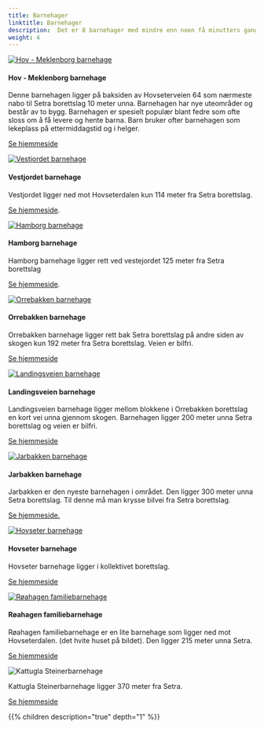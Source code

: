 ```yaml
---
title: Barnehager
linktitle: Barnehager
description:  Det er 8 barnehager med mindre enn noen få minutters gange fra Setra borettslag.
weight: 4
---
```

<!-- markdownlint-disable MD033 -->

<figur>
    <a href="meklenborg.jpg">
        <img src="meklenborgs.jpg" alt="Hov - Meklenborg barnehage" title="Hov - Meklenborg barnehage">
    </a>
    <figcaption><h4>Hov - Meklenborg barnehage</h4></figcaption>
</figur>

Denne barnehagen ligger på baksiden av Hovseterveien 64 som nærmeste nabo til Setra borettslag 10 meter unna. Barnehagen har nye uteområder og består av to bygg. Barnehagen er spesielt populær blant fedre som ofte sloss om å få levere og hente barna. Barn bruker ofter barnehagen som lekeplass på ettermiddagstid og i helger.

[Se hjemmeside](https://www.oslo.kommune.no/barnehage/finn-barnehage-i-oslo/hov-meklenborg-barnehage/#gref)

<figur>
    <a href="vestjordet.jpg">
        <img src="vestjordets.jpg" alt="Vestjordet barnehage" title="Vestjordet barnehage">
    </a>
    <figcaption><h4>Vestjordet barnehage</h4></figcaption>
</figur>

Vestjordet ligger ned mot Hovseterdalen kun 114 meter fra Setra borettslag.

[Se hjemmeside](https://www.oslo.kommune.no/barnehage/finn-barnehage-i-oslo/vestjordet-barnehage/#gref).

<figur>
    <a href="hamborg.jpg">
        <img src="hamborgs.jpg" alt="Hamborg barnehage" title="Hamborg barnehage">
    </a>
    <figcaption><h4>Hamborg barnehage</h4></figcaption>
</figur>

Hamborg barnehage ligger rett ved vestejordet 125 meter fra Setra borettslag

[Se hjemmeside](https://www.oslo.kommune.no/barnehage/finn-barnehage-i-oslo/hamborg-barnehage/#gref).

<figur>
    <a href="orrebakken.jpg">
        <img src="orrebakkens.jpg" alt="Orrebakken barnehage" title="Orrebakken barnehage">
    </a>
    <figcaption><h4>Orrebakken barnehage</h4></figcaption>
</figur>

Orrebakken barnehage ligger rett bak Setra borettslag på andre siden av skogen kun 192 meter fra Setra borettslag. Veien er bilfri.

[Se hjemmeside](https://www.oslo.kommune.no/barnehage/finn-barnehage-i-oslo/orebakken-barnehage/#gref)

<figur>
    <a href="landingsveien.jpg">
        <img src="landingsveiens.jpg" alt="Landingsveien barnehage" title="Landingsveien barnehage">
    </a>
    <figcaption><h4>Landingsveien barnehage</h4></figcaption>
</figur>

Landingsveien barnehage ligger mellom blokkene i Orrebakken borettslag en kort vei unna gjennom skogen. Barnehagen ligger  200 meter unna Setra borettslag og veien er bilfri.

[Se hjemmeside](https://www.oslo.kommune.no/barnehage/finn-barnehage-i-oslo/landingsveien-barnehage/#gref)

<figur>
    <a href="jarbakken.jpg">
        <img src="jarbakkens.jpg" alt="Jarbakken barnehage" title="Jarbakken barnehage">
    </a>
    <figcaption><h4>Jarbakken barnehage</h4></figcaption>
</figur>

Jarbakken er den nyeste barnehagen i området. Den ligger 300 meter unna Setra borettslag. Til denne må man krysse bilvei fra Setra borettslag. 

[Se hjemmeside.](https://www.oslo.kommune.no/barnehage/finn-barnehage-i-oslo/jarbakken-barnehage/#gref)

<figur>
    <a href="hovseter.jpg">
        <img src="hovseters.jpg" alt="Hovseter barnehage" title="Hovseter barnehage">
    </a>
    <figcaption><h4>Hovseter barnehage</h4></figcaption>
</figur>

Hovseter barnehage ligger i kollektivet borettslag.

[Se hjemmeside](https://www.oslo.kommune.no/barnehage/finn-barnehage-i-oslo/hovseter-barnehage-as/#gref)

<figur>
    <a href="roahagen.jpg">
        <img src="roahagens.jpg" alt="Røahagen familiebarnehage" title="Røahagen familiebarnehage">
    </a>
    <figcaption><h4>Røahagen familiebarnehage</h4></figcaption>
</figur>

Røahagen familiebarnehage er en lite barnehage som ligger ned mot Hovseterdalen. (det hvite huset på bildet). Den ligger 215 meter unna Setra.

[Se hjemmeside](https://www.oslo.kommune.no/barnehage/finn-barnehage-i-oslo/roahagan-familiebarnehage/#gref)

![Kattugla Steinerbarnehage](steinerbarnehagen.png "Kattugla Steinerbarnehage")

Kattugla Steinerbarnehage ligger 370 meter fra Setra.

[Se hjemmeside](https://www.oslo.kommune.no/barnehage/finn-barnehage-i-oslo/kattugla-steinerbarnehage/#gref)

{{% children description="true" depth="1" %}}
